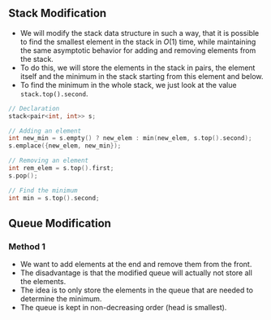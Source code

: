 ## Stack Modification
- We will modify the stack data structure in such a way, that it is possible to find the smallest element in the stack in $O(1)$ time, while maintaining the same asymptotic behavior for adding and removing elements from the stack.
- To do this, we will store the elements in the stack in pairs, the element itself and the minimum in the stack starting from this element and below.
- To find the minimum in the whole stack, we just look at the value `stack.top().second`.
```cpp
// Declaration
stack<pair<int, int>> s;

// Adding an element
int new_min = s.empty() ? new_elem : min(new_elem, s.top().second);
s.emplace({new_elem, new_min});

// Removing an element
int rem_elem = s.top().first;
s.pop();

// Find the minimum
int min = s.top().second;
```
## Queue Modification
### Method 1
- We want to add elements at the end and remove them from the front.
- The disadvantage is that the modified queue will actually not store all the elements.
- The idea is to only store the elements in the queue that are needed to determine the minimum.
- The queue is kept in non-decreasing order (head is smallest).